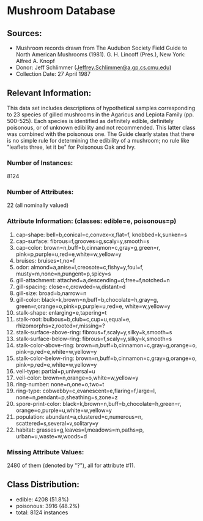 # Mushroom Database

## Sources: 
- Mushroom records drawn from The Audubon Society Field Guide to North American Mushrooms (1981). G. H. Lincoff (Pres.), New York: Alfred A. Knopf
- Donor: Jeff Schlimmer (Jeffrey.Schlimmer@a.gp.cs.cmu.edu)
- Collection Date: 27 April 1987



## Relevant Information:
This data set includes descriptions of hypothetical samples corresponding to 23 species of gilled mushrooms in the Agaricus and Lepiota Family (pp. 500-525).  Each species is identified as definitely edible, definitely poisonous, or of unknown edibility and not recommended.  This latter class was combined with the poisonous one. The Guide clearly states that there is no simple rule for determining the edibility of a mushroom; no rule like "leaflets three, let it be" for Poisonous Oak and Ivy.

### Number of Instances: 

8124

### Number of Attributes: 

22 (all nominally valued)

### Attribute Information: (classes: edible=e, poisonous=p)
1. cap-shape:               bell=b,conical=c,convex=x,flat=f, knobbed=k,sunken=s
2. cap-surface:             fibrous=f,grooves=g,scaly=y,smooth=s
3. cap-color:               brown=n,buff=b,cinnamon=c,gray=g,green=r, pink=p,purple=u,red=e,white=w,yellow=y
4. bruises:                 bruises=t,no=f
5. odor:                    almond=a,anise=l,creosote=c,fishy=y,foul=f, musty=m,none=n,pungent=p,spicy=s
6. gill-attachment:         attached=a,descending=d,free=f,notched=n
7. gill-spacing:            close=c,crowded=w,distant=d
8. gill-size:               broad=b,narrow=n
9. gill-color:              black=k,brown=n,buff=b,chocolate=h,gray=g, green=r,orange=o,pink=p,purple=u,red=e, white=w,yellow=y
10. stalk-shape:            enlarging=e,tapering=t
11. stalk-root:             bulbous=b,club=c,cup=u,equal=e, rhizomorphs=z,rooted=r,missing=?
12. stalk-surface-above-ring: fibrous=f,scaly=y,silky=k,smooth=s
13. stalk-surface-below-ring: fibrous=f,scaly=y,silky=k,smooth=s
14. stalk-color-above-ring:   brown=n,buff=b,cinnamon=c,gray=g,orange=o, pink=p,red=e,white=w,yellow=y
15. stalk-color-below-ring:   brown=n,buff=b,cinnamon=c,gray=g,orange=o, pink=p,red=e,white=w,yellow=y
16. veil-type:                partial=p,universal=u
17. veil-color:               brown=n,orange=o,white=w,yellow=y
18. ring-number:              none=n,one=o,two=t
19. ring-type:                cobwebby=c,evanescent=e,flaring=f,large=l, none=n,pendant=p,sheathing=s,zone=z
20. spore-print-color:        black=k,brown=n,buff=b,chocolate=h,green=r, orange=o,purple=u,white=w,yellow=y
21. population:               abundant=a,clustered=c,numerous=n, scattered=s,several=v,solitary=y
22. habitat:                  grasses=g,leaves=l,meadows=m,paths=p, urban=u,waste=w,woods=d

### Missing Attribute Values: 

2480 of them (denoted by "?"), all for attribute #11.

## Class Distribution: 
- edible: 4208 (51.8%)
- poisonous: 3916 (48.2%)
- total: 8124 instances
